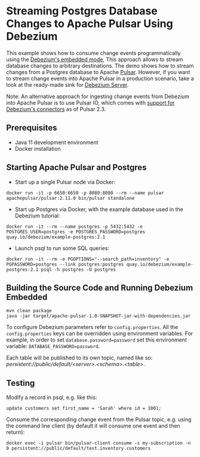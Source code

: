 # Streaming Postgres Database Changes to Apache Pulsar Using Debezium

This example shows how to consume change events programmatically using the [Debezium's embedded mode](https://debezium.io/documentation/reference/stable/development/engine.html),
This approach allows to stream database changes to arbitrary destinations.
The demo shows how to stream changes from a Postgres database to Apache [Pulsar](https://pulsar.apache.org/).
However, if you want to stream change events into Apache Pulsar in a production scenario, take a look at the ready-made sink for [Debezium Server](https://debezium.io/documentation/reference/stable/operations/debezium-server.html#_apache_pulsar).

Note: An alternative approach for ingesting change events from Debezium into Apache Pulsar is to use Pulsar IO,
which comes with [support for Debezium's connectors](https://pulsar.apache.org/docs/en/io-cdc-debezium/) as of Pulsar 2.3.

## Prerequisites

* Java 11 development environment
* Docker installation

## Starting Apache Pulsar and Postgres

* Start up a single Pulsar node via Docker:

```
docker run -it -p 6650:6650 -p 8080:8080 --rm --name pulsar apachepulsar/pulsar:2.11.0 bin/pulsar standalone
```

* Start up Postgres via Docker, with the example database used in the Debezium tutorial:

```
docker run -it --rm --name postgres -p 5432:5432 -e POSTGRES_USER=postgres -e POSTGRES_PASSWORD=postgres quay.io/debezium/example-postgres:2.1
```

* Launch psql to run some SQL queries:

```
docker run -it --rm -e PGOPTIONS="--search_path=inventory" -e PGPASSWORD=postgres --link postgres:postgres quay.io/debezium/example-postgres:2.1 psql -h postgres -U postgres
```

## Building the Source Code and Running Debezium Embedded

```
mvn clean package
java -jar target/apache-pulsar-1.0-SNAPSHOT-jar-with-dependencies.jar
```

To configure Debezium parameters refer to `config.properties`.
All the `config.properties` keys can be overridden using environment variables.
For example, in order to set `database.password=password` set this environment variable: `DATABASE_PASSWORD=password`.

Each table will be published to its own topic, named like so: _persistent://public/default/\<server\>.\<schema\>.\<table\>_.

## Testing

Modify a record in psql, e.g. like this:

```
update customers set first_name = 'Sarah' where id = 1001;
```

Consume the corresponding change event from the Pulsar topic, e.g. using the command line client
(by default it will consume one event and then return):

```
docker exec -i pulsar bin/pulsar-client consume -s my-subscription -n 0 persistent://public/default/test.inventory.customers
```
